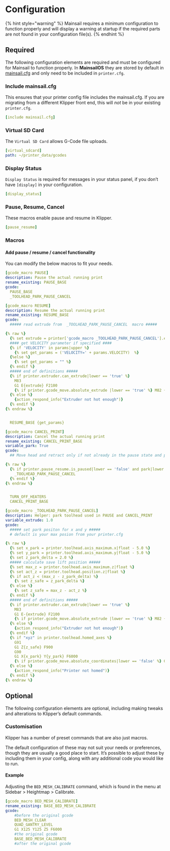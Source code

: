 # Configuration

{% hint style="warning" %}
Mainsail requires a minimum configuration to function properly and will display a warning at startup if the required parts are not found in your configuration file(s).
{% endhint %}

## Required

The following configuration elements are required and must be configured for Mainsail to function properly. In **MainsailOS** they are stored by default in [mainsail.cfg](https://github.com/mainsail-crew/mainsail-config/blob/master/client.cfg) and only need to be included in `printer.cfg`.

### Include mainsail.cfg <a href="#include-mainsail-cfg" id="include-mainsail-cfg"></a>

This ensures that your printer config file includes the mainsail.cfg. If you are migrating from a different Klipper front end, this will _not_ be in your existing `printer.cfg`.

```yaml
[include mainsail.cfg]
```

### Virtual SD Card <a href="#virtual-sd-card" id="virtual-sd-card"></a>

The `Virtual SD Card` allows G-Code file uploads.

```yaml
[virtual_sdcard]
path: ~/printer_data/gcodes
```

### Display Status <a href="#display-status" id="display-status"></a>

`Display Status` is required for messages in your status panel, if you don’t have `[display]` in your configuration.

```yaml
[display_status]
```

### Pause, Resume, Cancel <a href="#pause-resume-cancel" id="pause-resume-cancel"></a>

These macros enable pause and resume in Klipper.

```yaml
[pause_resume]
```

### Macros <a href="#macros" id="macros"></a>

#### Add pause / resume / cancel functionality <a href="#add-pause--resume--cancel-functionality" id="add-pause--resume--cancel-functionality"></a>

You can modify the below macros to fit your needs.

```yaml
[gcode_macro PAUSE]
description: Pause the actual running print
rename_existing: PAUSE_BASE
gcode:
  PAUSE_BASE
  _TOOLHEAD_PARK_PAUSE_CANCEL
```

```yaml
[gcode_macro RESUME]
description: Resume the actual running print
rename_existing: RESUME_BASE
gcode:
  ##### read extrude from  _TOOLHEAD_PARK_PAUSE_CANCEL  macro #####

{% raw %}
  {% set extrude = printer['gcode_macro _TOOLHEAD_PARK_PAUSE_CANCEL'].extrude %}
  #### get VELOCITY parameter if specified ####
  {% if 'VELOCITY' in params|upper %}
    {% set get_params = ('VELOCITY=' + params.VELOCITY)  %}
  {%else %}
    {% set get_params = "" %}
  {% endif %}
  ##### end of definitions #####
  {% if printer.extruder.can_extrude|lower == 'true' %}
    M83
    G1 E{extrude} F2100
    {% if printer.gcode_move.absolute_extrude |lower == 'true' %} M82 {% endif %}
  {% else %}
    {action_respond_info("Extruder not hot enough")}
  {% endif %}
{% endraw %}


  RESUME_BASE {get_params}
```

```yaml
[gcode_macro CANCEL_PRINT]
description: Cancel the actual running print
rename_existing: CANCEL_PRINT_BASE
variable_park: True
gcode:
  ## Move head and retract only if not already in the pause state and park set to true

{% raw %}
  {% if printer.pause_resume.is_paused|lower == 'false' and park|lower == 'true'%}
    _TOOLHEAD_PARK_PAUSE_CANCEL
  {% endif %}
{% endraw %}


  TURN_OFF_HEATERS
  CANCEL_PRINT_BASE
```

```yaml
[gcode_macro _TOOLHEAD_PARK_PAUSE_CANCEL]
description: Helper: park toolhead used in PAUSE and CANCEL_PRINT
variable_extrude: 1.0
gcode:
  ##### set park positon for x and y #####
  # default is your max posion from your printer.cfg

{% raw %}
  {% set x_park = printer.toolhead.axis_maximum.x|float - 5.0 %}
  {% set y_park = printer.toolhead.axis_maximum.y|float - 5.0 %}
  {% set z_park_delta = 2.0 %}
  ##### calculate save lift position #####
  {% set max_z = printer.toolhead.axis_maximum.z|float %}
  {% set act_z = printer.toolhead.position.z|float %}
  {% if act_z < (max_z - z_park_delta) %}
    {% set z_safe = z_park_delta %}
  {% else %}
    {% set z_safe = max_z - act_z %}
  {% endif %}
  ##### end of definitions #####
  {% if printer.extruder.can_extrude|lower == 'true' %}
    M83
    G1 E-{extrude} F2100
    {% if printer.gcode_move.absolute_extrude |lower == 'true' %} M82 {% endif %}
  {% else %}
    {action_respond_info("Extruder not hot enough")}
  {% endif %}
  {% if "xyz" in printer.toolhead.homed_axes %}
    G91
    G1 Z{z_safe} F900
    G90
    G1 X{x_park} Y{y_park} F6000
    {% if printer.gcode_move.absolute_coordinates|lower == 'false' %} G91 {% endif %}
  {% else %}
    {action_respond_info("Printer not homed")}
  {% endif %}
{% endraw %}
```

## Optional

The following configuration elements are optional, including making tweaks and alterations to Klipper’s default commands.

### Customisation <a href="#customisation" id="customisation"></a>

Klipper has a number of preset commands that are also just macros.

The default configuration of these may not suit your needs or preferences, though they are usually a good place to start. It’s possible to adjust these by including them in your config, along with any additional code you would like to run.

#### Example <a href="#example" id="example"></a>

Adjusting the `BED_MESH_CALIBRATE` command, which is found in the menu at Sidebar > Heightmap > Calibrate.

```yaml
[gcode_macro BED_MESH_CALIBRATE]
rename_existing: BASE_BED_MESH_CALIBRATE
gcode:
    #before the original gcode
    BED_MESH_CLEAR
    QUAD_GANTRY_LEVEL
    G1 X125 Y125 Z5 F6000
    #the original gcode
    BASE_BED_MESH_CALIBRATE
    #after the original gcode
```
